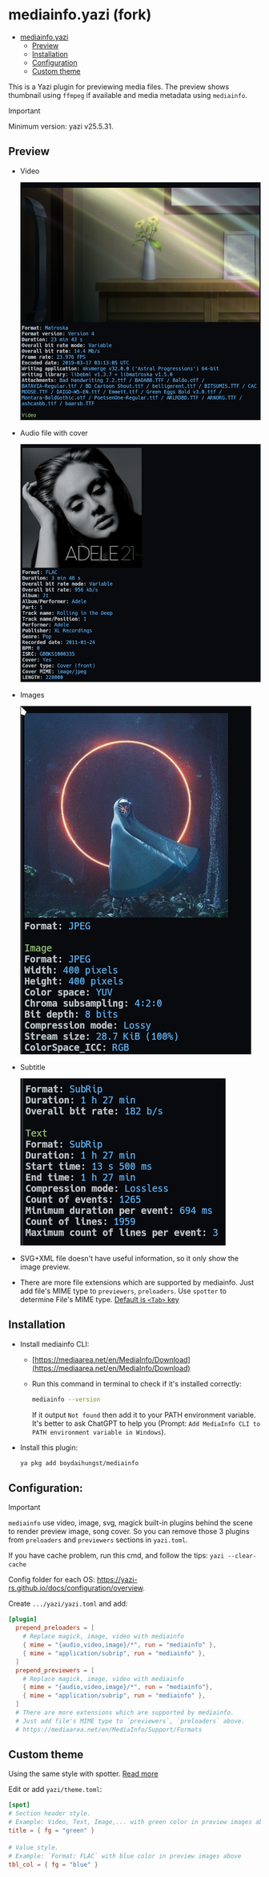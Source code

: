 # mediainfo.yazi (fork)

<!--toc:start-->

- [mediainfo.yazi](#mediainfo-yazi)
  - [Preview](#preview)
  - [Installation](#installation)
  - [Configuration](#configuration)
  - [Custom theme](#custom-theme)
  <!--toc:end-->

This is a Yazi plugin for previewing media files. The preview shows thumbnail
using `ffmpeg` if available and media metadata using `mediainfo`.

> [!IMPORTANT]
> Minimum version: yazi v25.5.31.

## Preview

- Video

  ![video](assets/2025-02-15-09-15-39.png)

- Audio file with cover

  ![audio_with_cover_picture](assets/2025-02-15-09-14-23.png)

- Images

  ![image](assets/2025-02-15-16-52-39.png)

- Subtitle

  ![subrip](assets/2025-02-15-16-51-11.png)

- SVG+XML file doesn't have useful information, so it only show the image preview.
- There are more file extensions which are supported by mediainfo. Just add file's MIME type to `previewers`, `preloaders`. 
  Use `spotter` to determine File's MIME type. [Default is `<Tab>` key](https://github.com/sxyazi/yazi/blob/1a6abae974370702c8865459344bf256de58359e/yazi-config/preset/keymap-default.toml#L59)

## Installation

- Install mediainfo CLI:

  - [https://mediaarea.net/en/MediaInfo/Download](https://mediaarea.net/en/MediaInfo/Download)
  - Run this command in terminal to check if it's installed correctly:
  
    ```bash
    mediainfo --version
    ```

    If it output `Not found` then add it to your PATH environment variable. It's better to ask ChatGPT to help you (Prompt: `Add MediaInfo CLI to PATH environment variable in Windows`).

- Install this plugin:

  ```bash
  ya pkg add boydaihungst/mediainfo
  ```

## Configuration:

> [!IMPORTANT]
> `mediainfo` use video, image, svg, magick built-in plugins behind the scene to render preview image, song cover.
> So you can remove those 3 plugins from `preloaders` and `previewers` sections in `yazi.toml`.
  
  If you have cache problem, run this cmd, and follow the tips: `yazi --clear-cache`
  
  Config folder for each OS: https://yazi-rs.github.io/docs/configuration/overview.

  Create `.../yazi/yazi.toml` and add:
  
  ```toml
  [plugin]
    prepend_preloaders = [
      # Replace magick, image, video with mediainfo
      { mime = "{audio,video,image}/*", run = "mediainfo" },
      { mime = "application/subrip", run = "mediainfo" },
    ]
    prepend_previewers = [
      # Replace magick, image, video with mediainfo
      { mime = "{audio,video,image}/*", run = "mediainfo"},
      { mime = "application/subrip", run = "mediainfo" },
    ]
    # There are more extensions which are supported by mediainfo.
    # Just add file's MIME type to `previewers`, `preloaders` above.
    # https://mediaarea.net/en/MediaInfo/Support/Formats
  ```

## Custom theme

Using the same style with spotter. [Read more](https://github.com/sxyazi/yazi/pull/2391)

Edit or add `yazi/theme.toml`:

```toml
[spot]
# Section header style.
# Example: Video, Text, Image,... with green color in preview images above
title = { fg = "green" }

# Value style.
# Example: `Format: FLAC` with blue color in preview images above
tbl_col = { fg = "blue" }
```

